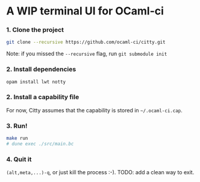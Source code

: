 # A WIP terminal UI for OCaml-ci

### 1. Clone the project 

```bash
git clone --recursive https://github.com/ocaml-ci/citty.git
```

Note: if you missed the `--recursive` flag, run `git submodule init`

### 2. Install dependencies

```bash
opam install lwt notty
```

### 2. Install a capability file

For now, Citty assumes that the capability is stored in `~/.ocaml-ci.cap`.

### 3. Run!

```bash
make run
# dune exec ./src/main.bc
```
### 4. Quit it

`(alt,meta,...)-q`, or just kill the process :-).
TODO: add a clean way to exit.
